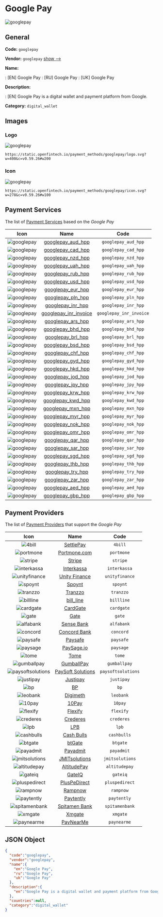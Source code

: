 
# Google Pay 
![googlepay](https://static.openfintech.io/payment_methods/googlepay/logo.svg?w=400&c=v0.59.26#w200)  

## General 
**Code:** `googlepay` 
 
**Vendor:** `googlepay` [show -->](/vendors/googlepay/) 
 
**Name:** 
 
:	[EN] Google Pay 
:	[RU] Google Pay 
:	[UK] Google Pay 
 
**Description:** 
 
: [EN] Google Pay is a digital wallet and payment platform from Google. 
 
**Category:** `digital_wallet` 
 

## Images 

### Logo 
![googlepay](https://static.openfintech.io/payment_methods/googlepay/logo.svg?w=400&c=v0.59.26#w200)  

```
https://static.openfintech.io/payment_methods/googlepay/logo.svg?w=400&c=v0.59.26#w200
```  

### Icon 
![googlepay](https://static.openfintech.io/payment_methods/googlepay/icon.svg?w=278&c=v0.59.26#w100)  

```
https://static.openfintech.io/payment_methods/googlepay/icon.svg?w=278&c=v0.59.26#w100
```  

## Payment Services 
 
The list of [Payment Services](/payment-services/) based on the _Google Pay_ 

|Icon|Name|Code| 
|:---:|:---:|:---:| 
|![googlepay](https://static.openfintech.io/payment_methods/googlepay/icon.svg?w=278&c=v0.59.26#w100) |[googlepay_aud_hpp](/payment-services/googlepay_aud_hpp/)|`googlepay_aud_hpp`| 
|![googlepay](https://static.openfintech.io/payment_methods/googlepay/icon.svg?w=278&c=v0.59.26#w100) |[googlepay_cad_hpp](/payment-services/googlepay_cad_hpp/)|`googlepay_cad_hpp`| 
|![googlepay](https://static.openfintech.io/payment_methods/googlepay/icon.svg?w=278&c=v0.59.26#w100) |[googlepay_nzd_hpp](/payment-services/googlepay_nzd_hpp/)|`googlepay_nzd_hpp`| 
|![googlepay](https://static.openfintech.io/payment_methods/googlepay/icon.svg?w=278&c=v0.59.26#w100) |[googlepay_uah_hpp](/payment-services/googlepay_uah_hpp/)|`googlepay_uah_hpp`| 
|![googlepay](https://static.openfintech.io/payment_methods/googlepay/icon.svg?w=278&c=v0.59.26#w100) |[googlepay_rub_hpp](/payment-services/googlepay_rub_hpp/)|`googlepay_rub_hpp`| 
|![googlepay](https://static.openfintech.io/payment_methods/googlepay/icon.svg?w=278&c=v0.59.26#w100) |[googlepay_usd_hpp](/payment-services/googlepay_usd_hpp/)|`googlepay_usd_hpp`| 
|![googlepay](https://static.openfintech.io/payment_methods/googlepay/icon.svg?w=278&c=v0.59.26#w100) |[googlepay_eur_hpp](/payment-services/googlepay_eur_hpp/)|`googlepay_eur_hpp`| 
|![googlepay](https://static.openfintech.io/payment_methods/googlepay/icon.svg?w=278&c=v0.59.26#w100) |[googlepay_pln_hpp](/payment-services/googlepay_pln_hpp/)|`googlepay_pln_hpp`| 
|![googlepay](https://static.openfintech.io/payment_methods/googlepay/icon.svg?w=278&c=v0.59.26#w100) |[googlepay_inr_hpp](/payment-services/googlepay_inr_hpp/)|`googlepay_inr_hpp`| 
|![googlepay](https://static.openfintech.io/payment_methods/googlepay/icon.svg?w=278&c=v0.59.26#w100) |[googlepay_inr_invoice](/payment-services/googlepay_inr_invoice/)|`googlepay_inr_invoice`| 
|![googlepay](https://static.openfintech.io/payment_methods/googlepay/icon.svg?w=278&c=v0.59.26#w100) |[googlepay_ars_hpp](/payment-services/googlepay_ars_hpp/)|`googlepay_ars_hpp`| 
|![googlepay](https://static.openfintech.io/payment_methods/googlepay/icon.svg?w=278&c=v0.59.26#w100) |[googlepay_bhd_hpp](/payment-services/googlepay_bhd_hpp/)|`googlepay_bhd_hpp`| 
|![googlepay](https://static.openfintech.io/payment_methods/googlepay/icon.svg?w=278&c=v0.59.26#w100) |[googlepay_brl_hpp](/payment-services/googlepay_brl_hpp/)|`googlepay_brl_hpp`| 
|![googlepay](https://static.openfintech.io/payment_methods/googlepay/icon.svg?w=278&c=v0.59.26#w100) |[googlepay_bsd_hpp](/payment-services/googlepay_bsd_hpp/)|`googlepay_bsd_hpp`| 
|![googlepay](https://static.openfintech.io/payment_methods/googlepay/icon.svg?w=278&c=v0.59.26#w100) |[googlepay_chf_hpp](/payment-services/googlepay_chf_hpp/)|`googlepay_chf_hpp`| 
|![googlepay](https://static.openfintech.io/payment_methods/googlepay/icon.svg?w=278&c=v0.59.26#w100) |[googlepay_gyd_hpp](/payment-services/googlepay_gyd_hpp/)|`googlepay_gyd_hpp`| 
|![googlepay](https://static.openfintech.io/payment_methods/googlepay/icon.svg?w=278&c=v0.59.26#w100) |[googlepay_hkd_hpp](/payment-services/googlepay_hkd_hpp/)|`googlepay_hkd_hpp`| 
|![googlepay](https://static.openfintech.io/payment_methods/googlepay/icon.svg?w=278&c=v0.59.26#w100) |[googlepay_jod_hpp](/payment-services/googlepay_jod_hpp/)|`googlepay_jod_hpp`| 
|![googlepay](https://static.openfintech.io/payment_methods/googlepay/icon.svg?w=278&c=v0.59.26#w100) |[googlepay_jpy_hpp](/payment-services/googlepay_jpy_hpp/)|`googlepay_jpy_hpp`| 
|![googlepay](https://static.openfintech.io/payment_methods/googlepay/icon.svg?w=278&c=v0.59.26#w100) |[googlepay_krw_hpp](/payment-services/googlepay_krw_hpp/)|`googlepay_krw_hpp`| 
|![googlepay](https://static.openfintech.io/payment_methods/googlepay/icon.svg?w=278&c=v0.59.26#w100) |[googlepay_kwd_hpp](/payment-services/googlepay_kwd_hpp/)|`googlepay_kwd_hpp`| 
|![googlepay](https://static.openfintech.io/payment_methods/googlepay/icon.svg?w=278&c=v0.59.26#w100) |[googlepay_mxn_hpp](/payment-services/googlepay_mxn_hpp/)|`googlepay_mxn_hpp`| 
|![googlepay](https://static.openfintech.io/payment_methods/googlepay/icon.svg?w=278&c=v0.59.26#w100) |[googlepay_myr_hpp](/payment-services/googlepay_myr_hpp/)|`googlepay_myr_hpp`| 
|![googlepay](https://static.openfintech.io/payment_methods/googlepay/icon.svg?w=278&c=v0.59.26#w100) |[googlepay_nok_hpp](/payment-services/googlepay_nok_hpp/)|`googlepay_nok_hpp`| 
|![googlepay](https://static.openfintech.io/payment_methods/googlepay/icon.svg?w=278&c=v0.59.26#w100) |[googlepay_omr_hpp](/payment-services/googlepay_omr_hpp/)|`googlepay_omr_hpp`| 
|![googlepay](https://static.openfintech.io/payment_methods/googlepay/icon.svg?w=278&c=v0.59.26#w100) |[googlepay_qar_hpp](/payment-services/googlepay_qar_hpp/)|`googlepay_qar_hpp`| 
|![googlepay](https://static.openfintech.io/payment_methods/googlepay/icon.svg?w=278&c=v0.59.26#w100) |[googlepay_sar_hpp](/payment-services/googlepay_sar_hpp/)|`googlepay_sar_hpp`| 
|![googlepay](https://static.openfintech.io/payment_methods/googlepay/icon.svg?w=278&c=v0.59.26#w100) |[googlepay_sgd_hpp](/payment-services/googlepay_sgd_hpp/)|`googlepay_sgd_hpp`| 
|![googlepay](https://static.openfintech.io/payment_methods/googlepay/icon.svg?w=278&c=v0.59.26#w100) |[googlepay_thb_hpp](/payment-services/googlepay_thb_hpp/)|`googlepay_thb_hpp`| 
|![googlepay](https://static.openfintech.io/payment_methods/googlepay/icon.svg?w=278&c=v0.59.26#w100) |[googlepay_try_hpp](/payment-services/googlepay_try_hpp/)|`googlepay_try_hpp`| 
|![googlepay](https://static.openfintech.io/payment_methods/googlepay/icon.svg?w=278&c=v0.59.26#w100) |[googlepay_zar_hpp](/payment-services/googlepay_zar_hpp/)|`googlepay_zar_hpp`| 
|![googlepay](https://static.openfintech.io/payment_methods/googlepay/icon.svg?w=278&c=v0.59.26#w100) |[googlepay_aed_hpp](/payment-services/googlepay_aed_hpp/)|`googlepay_aed_hpp`| 
|![googlepay](https://static.openfintech.io/payment_methods/googlepay/icon.svg?w=278&c=v0.59.26#w100) |[googlepay_gbp_hpp](/payment-services/googlepay_gbp_hpp/)|`googlepay_gbp_hpp`| 
 

## Payment Providers 
 
The list of [Payment Providers](/payment-providers/) that support the _Google Pay_ 

|Icon|Name|Code| 
|:---:|:---:|:---:| 
|![4bill](https://static.openfintech.io/payment_providers/4bill/icon.svg?w=278&c=v0.59.26#w100) |[SettlePay](/payment-providers/4bill/)|`4bill`| 
|![portmone](https://static.openfintech.io/payment_providers/portmone/icon.svg?w=278&c=v0.59.26#w100) |[Portmone.com](/payment-providers/portmone/)|`portmone`| 
|![stripe](https://static.openfintech.io/payment_providers/stripe/icon.svg?w=278&c=v0.59.26#w100) |[Stripe](/payment-providers/stripe/)|`stripe`| 
|![interkassa](https://static.openfintech.io/payment_providers/interkassa/icon.svg?w=278&c=v0.59.26#w100) |[Interkassa](/payment-providers/interkassa/)|`interkassa`| 
|![unityfinance](https://static.openfintech.io/payment_providers/unityfinance/icon.svg?w=278&c=v0.59.26#w100) |[Unity Finance](/payment-providers/unityfinance/)|`unityfinance`| 
|![spoynt](https://static.openfintech.io/payment_providers/spoynt/icon.svg?w=278&c=v0.59.26#w100) |[Spoynt](/payment-providers/spoynt/)|`spoynt`| 
|![tranzzo](https://static.openfintech.io/payment_providers/tranzzo/icon.svg?w=278&c=v0.59.26#w100) |[Tranzzo](/payment-providers/tranzzo/)|`tranzzo`| 
|![billline](https://static.openfintech.io/payment_providers/billline/icon.svg?w=278&c=v0.59.26#w100) |[bill_line](/payment-providers/billline/)|`billline`| 
|![cardgate](https://static.openfintech.io/payment_providers/cardgate/icon.svg?w=278&c=v0.59.26#w100) |[CardGate](/payment-providers/cardgate/)|`cardgate`| 
|![gate](https://static.openfintech.io/payment_providers/gate/icon.svg?w=278&c=v0.59.26#w100) |[Gate](/payment-providers/gate/)|`gate`| 
|![alfabank](https://static.openfintech.io/payment_providers/alfabank/icon.svg?w=278&c=v0.59.26#w100) |[Sense Bank](/payment-providers/alfabank/)|`alfabank`| 
|![concord](https://static.openfintech.io/payment_providers/concord/icon.svg?w=278&c=v0.59.26#w100) |[Concord Bank](/payment-providers/concord/)|`concord`| 
|![paysafe](https://static.openfintech.io/payment_providers/paysafe/icon.svg?w=278&c=v0.59.26#w100) |[Paysafe](/payment-providers/paysafe/)|`paysafe`| 
|![paysage](https://static.openfintech.io/payment_providers/paysage/icon.png?w=278&c=v0.59.26#w100) |[PaySage.io](/payment-providers/paysage/)|`paysage`| 
|![tome](https://static.openfintech.io/payment_providers/tome/icon.svg?w=278&c=v0.59.26#w100) |[Tome](/payment-providers/tome/)|`tome`| 
|![gumballpay](https://static.openfintech.io/payment_providers/gumballpay/icon.png?w=278&c=v0.59.26#w100) |[GumballPay](/payment-providers/gumballpay/)|`gumballpay`| 
|![paysoftsolutions](https://static.openfintech.io/payment_providers/paysoftsolutions/icon.png?w=278&c=v0.59.26#w100) |[PaySoft Solutions](/payment-providers/paysoftsolutions/)|`paysoftsolutions`| 
|![justipay](https://static.openfintech.io/payment_providers/justipay/icon.png?w=278&c=v0.59.26#w100) |[Justipay](/payment-providers/justipay/)|`justipay`| 
|![bp](https://static.openfintech.io/payment_providers/bp/icon.svg?w=278&c=v0.59.26#w100) |[BP](/payment-providers/bp/)|`bp`| 
|![leobank](https://static.openfintech.io/payment_providers/leobank/icon.svg?w=278&c=v0.59.26#w100) |[Digimeth](/payment-providers/leobank/)|`leobank`| 
|![10pay](https://static.openfintech.io/payment_providers/10pay/icon.svg?w=278&c=v0.59.26#w100) |[10Pay](/payment-providers/10pay/)|`10pay`| 
|![flexify](https://static.openfintech.io/payment_providers/flexify/icon.png?w=278&c=v0.59.26#w100) |[Flexify](/payment-providers/flexify/)|`flexify`| 
|![crederes](https://static.openfintech.io/payment_providers/crederes/icon.svg?w=278&c=v0.59.26#w100) |[Crederes](/payment-providers/crederes/)|`crederes`| 
|![lpb](https://static.openfintech.io/payment_providers/lpb/icon.svg?w=278&c=v0.59.26#w100) |[LPB](/payment-providers/lpb/)|`lpb`| 
|![cashbulls](https://static.openfintech.io/payment_providers/cashbulls/icon.png?w=278&c=v0.59.26#w100) |[Cash Bulls](/payment-providers/cashbulls/)|`cashbulls`| 
|![btgate](https://static.openfintech.io/payment_providers/btgate/icon.png?w=278&c=v0.59.26#w100) |[btGate](/payment-providers/btgate/)|`btgate`| 
|![payadmit](https://static.openfintech.io/payment_providers/payadmit/icon.svg?w=278&c=v0.59.26#w100) |[Payadmit](/payment-providers/payadmit/)|`payadmit`| 
|![jmitsolutions](https://static.openfintech.io/payment_providers/jmitsolutions/icon.svg?w=278&c=v0.59.26#w100) |[JMITsolutions](/payment-providers/jmitsolutions/)|`jmitsolutions`| 
|![altitudepay](https://static.openfintech.io/payment_providers/altitudepay/icon.svg?w=278&c=v0.59.26#w100) |[AltitudePay](/payment-providers/altitudepay/)|`altitudepay`| 
|![gateiq](https://static.openfintech.io/payment_providers/gateiq/icon.svg?w=278&c=v0.59.26#w100) |[GateIQ](/payment-providers/gateiq/)|`gateiq`| 
|![pluspedirect](https://static.openfintech.io/payment_providers/pluspedirect/icon.svg?w=278&c=v0.59.26#w100) |[PlusPeDirect](/payment-providers/pluspedirect/)|`pluspedirect`| 
|![rampnow](https://static.openfintech.io/payment_providers/rampnow/icon.svg?w=278&c=v0.59.26#w100) |[Rampnow](/payment-providers/rampnow/)|`rampnow`| 
|![paytently](https://static.openfintech.io/payment_providers/paytently/icon.svg?w=278&c=v0.59.26#w100) |[Paytently](/payment-providers/paytently/)|`paytently`| 
|![spitamenbank](https://static.openfintech.io/payment_providers/spitamenbank/icon.png?w=278&c=v0.59.26#w100) |[Spitamen Bank](/payment-providers/spitamenbank/)|`spitamenbank`| 
|![xmgate](https://static.openfintech.io/payment_providers/xmgate/icon.svg?w=278&c=v0.59.26#w100) |[Xmgate](/payment-providers/xmgate/)|`xmgate`| 
|![paynearme](https://static.openfintech.io/payment_providers/paynearme/icon.svg?w=278&c=v0.59.26#w100) |[PayNearMe](/payment-providers/paynearme/)|`paynearme`| 
 

## JSON Object 

```json
{
  "code":"googlepay",
  "vendor":"googlepay",
  "name":{
    "en":"Google Pay",
    "ru":"Google Pay",
    "uk":"Google Pay"
  },
  "description":{
    "en":"Google Pay is a digital wallet and payment platform from Google."
  },
  "countries":null,
  "category":"digital_wallet"
}
```  
